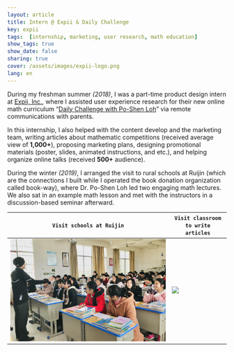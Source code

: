 ```yaml
---
layout: article
title: Intern @ Expii & Daily Challenge
key: expii
tags:  [internship, marketing, user research, math education]
show_tags: true
show_date: false
sharing: true
cover: /assets/images/expii-logo.png
lang: en
---
```


During my freshman summer *(2018)*, I was a part-time product design intern at [Expii, Inc.][expii], where I assisted user experience research for their new online math curriculum “[Daily Challenge with Po-Shen Loh][DC]” via remote communications with parents. 
 
<!--more-->

In this internship, I also helped with the content develop and the marketing team, writing articles about mathematic competitions (received average view of **1,000+**), proposing marketing plans, designing promotional materials (poster, slides, animated instructions, and etc.), and helping organize online talks (received **500+** audience). 

During the winter *(2019)*, I arranged the visit to rural schools at Ruijin (which are the connections I built while I operated the book donation organization called book-way), where Dr. Po-Shen Loh led two engaging math lectures. We also sat in an example math lesson and met with the instructors in a discussion-based seminar afterward. 

| `Visit schools at Ruijin` |  `Visit classroom to write articles`|
| ---- | ---- |
|![](/assets/images/expii-ruijin.jpg)|![](/assets/images/expii-poshen.png)|


[expii]: https://www.expii.com/
[DC]: https://daily.poshenloh.com/

